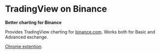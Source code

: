 # TradingView on Binance

__Better charting for Binance__

Provides TradingView charting for [binance.com](https://www.binance.com/).
Works both for Basic and Advanced exchange.

[Chrome extention](https://chrome.google.com/webstore/detail/tradingview-on-binance/iehigmcdcapkmkiebachhogbhpandcao).
